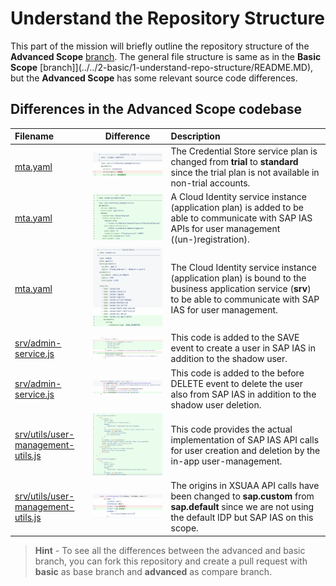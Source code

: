 # Understand the Repository Structure

This part of the mission will briefly outline the repository structure of the **Advanced Scope** [branch](https://github.com/SAP-samples/btp-cf-cap-multitenant-susaas/tree/advanced). The general file structure is same as in the **Basic Scope** [branch]](../../2-basic/1-understand-repo-structure/README.MD), but the **Advanced Scope** has some relevant source code differences.


## Differences in the Advanced Scope codebase

| **Filename** | **Difference** | **Description**  |
| :---        |    :----:   |          :--- |
| [mta.yaml](https://github.com/SAP-samples/btp-cf-cap-multitenant-susaas/blob/advanced/mta.yaml) | [<img src="./images/cs-plan.png" width="400"/>](./images/cs-plan.png) | The Credential Store service plan is changed from **trial** to **standard** since the trial plan is not available in non-trial accounts. |
| [mta.yaml](https://github.com/SAP-samples/btp-cf-cap-multitenant-susaas/blob/advanced/mta.yaml)  | [<img src="./images/ias-instance.png" width="400"/>](./images/ias-instance.png) | A Cloud Identity service instance (application plan) is added to be able to communicate with SAP IAS APIs for user management ((un-)registration). |
| [mta.yaml](https://github.com/SAP-samples/btp-cf-cap-multitenant-susaas/blob/advanced/mta.yaml) | [<img src="./images/ias-binding.png" width="400"/>](./images/ias-binding.png) | The Cloud Identity service instance (application plan) is bound to the business application service (**srv**) to be able to communicate with SAP IAS for user management. |
| [srv/admin-service.js](https://github.com/SAP-samples/btp-cf-cap-multitenant-susaas/blob/advanced/srv/admin-service.js)  | [<img src="./images/create-ias-user.png" width="400"/>](./images/create-ias-user.png) | This code is added to the SAVE event to create a user in SAP IAS in addition to the shadow user. |
| [srv/admin-service.js](https://github.com/SAP-samples/btp-cf-cap-multitenant-susaas/blob/advanced/srv/admin-service.js)   | [<img src="./images/delete-ias-user.png" width="400"/>](./images/delete-ias-user.png) | This code is added to the before DELETE event to delete the user also from SAP IAS in addition to the shadow user deletion. |
| [srv/utils/user-management-utils.js](https://github.com/SAP-samples/btp-cf-cap-multitenant-susaas/blob/advanced/srv/utils/user-management-utils.js)  | [<img src="./images/ias-methods.png" width="400"/>](./images/ias-methods.png) | This code provides the actual implementation of SAP IAS API calls for user creation and deletion by the in-app user-management. |
| [srv/utils/user-management-utils.js](https://github.com/SAP-samples/btp-cf-cap-multitenant-susaas/blob/advanced/srv/utils/user-management-utils.js)  | [<img src="./images/idp-origin.png" width="400"/>](./images/idp-origin.png) | The origins in XSUAA API calls have been changed to **sap.custom** from **sap.default** since we are not using the default IDP but SAP IAS on this scope. |


> **Hint** - To see all the differences between the advanced and basic branch, you can fork this repository and create a pull request with **basic** as base branch and **advanced** as compare branch.